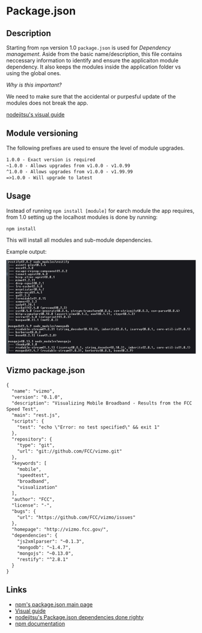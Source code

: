 Package.json
============

## Description
Starting from `npm` version 1.0 `package.json` is used for *Dependency management*.
Aside from the basic name/description, this file contains neccessary information to identify and ensure the applicaiton module dependency.
It also keeps the modules inside the application folder vs using the global ones.

*Why is this important?*

We need to make sure that the accidental or purpesful update of the modules does not break the app.

[nodejitsu's visual guide](http://browsenpm.org/package.json)

## Module versioning
The following prefixes are used to ensure the level of module upgrades.

    1.0.0 - Exact version is required
    ~1.0.0 - Allows upgrades from v1.0.0 - v1.0.99
    ^1.0.0 - Allows upgrades from v1.0.0 - v1.99.99
    =>1.0.0 - Will upgrade to latest

## Usage
Instead of running `npm install [module]` for earch module the app requires, from 1.0 setting up the localhost modules is done by running:

    npm install

This will install all modules and sub-module dependencies.

Example output:

![example](images/package-json-install.png)

## Vizmo package.json

    {
      "name": "vizmo",
      "version": "0.1.0",
      "description": "Visualizing Mobile Broadband - Results from the FCC Speed Test",
      "main": "rest.js",
      "scripts": {
        "test": "echo \"Error: no test specified\" && exit 1"
      },
      "repository": {
        "type": "git",
        "url": "git://github.com/FCC/vizmo.git"
      },
      "keywords": [
        "mobile",
        "speedtest",
        "broadband",
        "visualization"
      ],
      "author": "FCC",
      "license": "-",
      "bugs": {
        "url": "https://github.com/FCC/vizmo/issues"
      },
      "homepage": "http://vizmo.fcc.gov/",
      "dependencies": {
        "js2xmlparser": "~0.1.3",
        "mongodb": "~1.4.7",
        "mongojs": "~0.13.0",
        "restify": "^2.8.1"
      }
    }

## Links

- [npm's package.json main page](https://www.npmjs.org/doc/files/package.json.html)
- [Visual guide](http://browsenpm.org/package.json)
- [nodejitsu's Package.json dependencies done righty](http://blog.nodejitsu.com/package-dependencies-done-right/)
- [npm documentation](http://browsenpm.org/help)